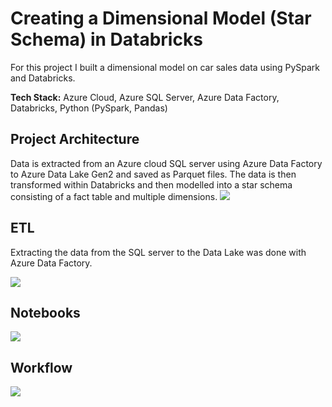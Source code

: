 # Creating a Dimensional Model (Star Schema) in Databricks
For this project I built a dimensional model on car sales data using PySpark and Databricks.

**Tech Stack:** Azure Cloud, Azure SQL Server, Azure Data Factory, Databricks, Python (PySpark, Pandas)

## Project Architecture
Data is extracted from an Azure cloud SQL server using Azure Data Factory to Azure Data Lake Gen2 and saved as Parquet files. The data is then transformed within Databricks and then modelled into a star schema consisting of a fact table and multiple dimensions.
![](https://media.contra.com/image/upload/fl_progressive/q_auto:best/ktc4wkdffxugepq5zprl.webp)

## ETL
Extracting the data from the SQL server to the Data Lake was done with Azure Data Factory.

![](https://media.contra.com/image/upload/fl_progressive/q_auto:best/wnza0b1cp8jldfuegsgi.webp)

## Notebooks

![](https://media.contra.com/image/upload/fl_progressive/q_auto:best/h4w1zpiojnzssdlv4obd.webp)

## Workflow

![](https://media.contra.com/image/upload/fl_progressive/q_auto:best/hju8457aee3gnvcyqyoc.webp)
